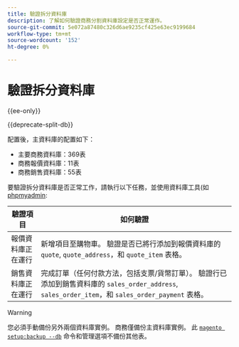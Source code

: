 ```yaml
---
title: 驗證拆分資料庫
description: 了解如何驗證商務分割資料庫設定是否正常運作。
source-git-commit: 5e072a87480c326d6ae9235cf425e63ec9199684
workflow-type: tm+mt
source-wordcount: '152'
ht-degree: 0%

---
```



# 驗證拆分資料庫

{{ee-only}}

{{deprecate-split-db}}

配置後，主資料庫的配置如下：

- 主要商務資料庫：369表
- 商務報價資料庫：11表
- 商務銷售資料庫：55表

要驗證拆分資料庫是否正常工作，請執行以下任務，並使用資料庫工具(如 [phpmyadmin](../../installation/prerequisites/optional-software.md#phpmyadmin):

| 驗證項目 | 如何驗證 |
| -------------- | ------------- |
| 報價資料庫正在運行 | 新增項目至購物車。 驗證是否已將行添加到報價資料庫的 `quote`, `quote_address`，和 `quote_item` 表格。 |
| 銷售資料庫正在運行 | 完成訂單（任何付款方法，包括支票/貨幣訂單）。 驗證行已添加到銷售資料庫的 `sales_order_address`, `sales_order_item`，和 `sales_order_payment` 表格。 |

>[!WARNING]
>
>您必須手動備份另外兩個資料庫實例。 商務僅備份主資料庫實例。 此 [`magento setup:backup --db`](../../installation/tutorials/backup.md) 命令和管理選項不備份其他表。
